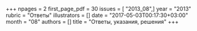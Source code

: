 +++
npages = 2
first_page_pdf = 30
issues = [ "2013_08",]
year = "2013"
rubric = "Ответы"
illustrators = []
date = "2017-05-03T00:17:30+03:00"
month = "08"
authors = []
title = "Ответы, указания, решения"
+++
